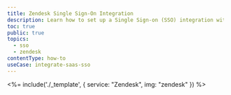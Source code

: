 ```yaml
---
title: Zendesk Single Sign-On Integration
description: Learn how to set up a Single Sign-on (SSO) integration with Zendesk and Auth0.
toc: true
public: true
topics:
  - sso
  - zendesk
contentType: how-to
useCase: integrate-saas-sso
---
```


<%= include('./_template', {
  service: "Zendesk",
  img: "zendesk"
}) %>
